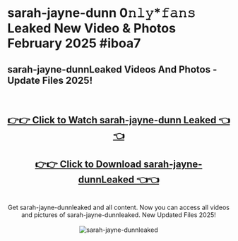 # sarah-jayne-dunn 0𝚗𝚕𝚢*𝚏𝚊𝚗𝚜 Leaked New Video & Photos February 2025 #iboa7

<h2>sarah-jayne-dunnLeaked Videos And Photos - Update Files 2025!</h2>
<br>
<div align="center">
<h2><a href="https://mediaupload.pro?title=sarah-jayne-dunn&ref=11F" rel="nofollow">👉👉 Click to Watch sarah-jayne-dunn Leaked 👈👈</a></h2>
<h2><a href="https://mediaupload.pro?title=sarah-jayne-dunn&ref=11F" rel="nofollow">👉👉 Click to Download sarah-jayne-dunnLeaked 👈👈</a></h2>
<br>
Get sarah-jayne-dunnleaked and all content. Now you can access all videos and pictures of sarah-jayne-dunnleaked. New Updated Files 2025!
<br>
<br>
<a href="https://mediaupload.pro?title=sarah-jayne-dunn&ref=11F" rel="nofollow" data-target="animated-image.originalLink"><img src="https://i.ibb.co/Gkj2r4b/banner.png" alt="sarah-jayne-dunnleaked" style="max-width: 100%; display: inline-block;" data-target="animated-image.originalImage"></a>
</div>
<br>

